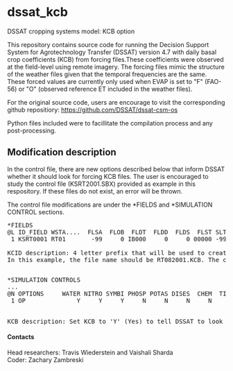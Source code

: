 # dssat_kcb
DSSAT cropping systems model: KCB option

This repository contains source code for running the Decision Support System for Agrotechnology Transfer (DSSAT) version 4.7 with daily basal crop coefficients (KCB) from forcing files.These coefficients were observed at the field-level using remote imagery. The forcing files mimic the structure of the weather files given that the temporal frequencies are the same. These forced values are currently only used when EVAP is set to "F" (FAO-56) or "O" (observed reference ET included in the weather files). </br>

For the original source code, users are encourage to visit the corresponding github repositiory: https://github.com/DSSAT/dssat-csm-os </br>

Python files included were to facillitate the compilation process and any post-processing. </br>

## Modification description ##

In the control file, there are new options described below that inform DSSAT whether it should look for forcing KCB files. The user is encouraged to study the control file (KSRT2001.SBX) provided as example in this respository. If these files do not exist, an error will be thrown. </br>

The control file modifications are under the *FIELDS and *SIMULATION CONTROL sections.

<pre>
*FIELDS 
@L ID_FIELD WSTA....  FLSA  FLOB  FLDT  FLDD  FLDS  FLST SLTX  SLDP  ID_SOIL    KCID
 1 KSRT0001 RT01       -99     0 IB000     0     0 00000 -99    180  KSFC000004 RT08 </br>
KCID description: 4 letter prefix that will be used to create path to the file. These files must have the extension "KCB". 
In this example, the file name should be RT082001.KCB. The characters after the first four match the weather file.

</pre>

<pre>
*SIMULATION CONTROLS 
...
@N OPTIONS     WATER NITRO SYMBI PHOSP POTAS DISES  CHEM  TILL   CO2   KCB 
 1 OP              Y     Y     Y     N     N     N     N     Y     M     N </br>
 
KCB description: Set KCB to 'Y' (Yes) to tell DSSAT to look for KCB files. The default value is "N" (No). 
</pre>

#### Contacts

Head researchers: Travis Wiederstein and Vaishali Sharda </br>
Coder: Zachary Zambreski
